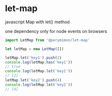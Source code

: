 # let-map
javascript Map with let() method

one dependency only for node events on browsers

```js
import LetMap from '@perymimon/let-map'

let letMap = new LetMap([])

letMap.let('key1').push(2)
console.log(letMap.has('key1'))
// true
console.log(letMap.let('key1'))
// [2]
letMap.let('key2').push(4)
console.log(letMap.let('key2'))
// [4]

```
